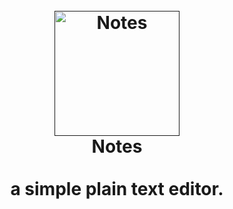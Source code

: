 <h1 align="center">
  <br>
  <a href=""><img src="badge.svg" alt="Notes" width="200"></a>
  <br>
  Notes
  <br>
  <br>
  a simple plain text editor.
  <br>
  <br>
</h1>

